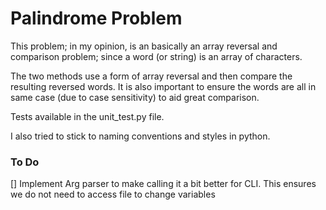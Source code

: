 # Palindrome Problem 
This problem; in my opinion, is an basically an array reversal and comparison problem; since a word (or string) is an array of characters. 

The two methods use a form of array reversal and then compare the resulting reversed words. It is also important to ensure the words are all in same case (due to case sensitivity) to aid great comparison.

Tests available in the unit_test.py file. 

I also tried to stick to naming conventions and styles in python.

### To Do
[] Implement Arg parser to make calling it a bit better for CLI. This ensures we do not need to access file to change variables
